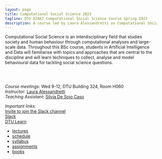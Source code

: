```yaml
---
layout: page
title: Computational Social Science 2023
tagline: DTU 02467 Computational Social Science Course Spring 2023
description: A course led by Laura Alessandretti on Computational Social Science
---
```



Computational Social Science is an interdisciplinary field that studies society and human behaviour through computational analyses and large-scale data.
Throughout this BSc course, students in Artificial Intelligence and Data will familiarise with topics and approaches that are central to the discipline
and will learn techniques to collect, analyse and model behavioural data for tackling social science questions.  


<br/><br/>


*Course meetings*: Wed 9-12, DTU Building 324, Room H060  
*Instructor*: [Laura Alessandretti](https://laura.alessandretti.com)  
*Teaching Assistant*: [Silvia De Sojo Caso](https://orbit.dtu.dk/en/persons/silvia-de-sojo-caso)    

*Important links*:    
[Invite to join the Slack channel](https://join.slack.com/t/dtu-bsq3548/shared_invite/zt-1mcwaquh1-x~SJ8GROoTd1kilHUlw0kg)    
[Slack](https://comsocsci2023.slack.com/)    
[DTU Learn](https://learn.inside.dtu.dk/d2l/home/145262)    


- [lectures](lectures.html)
- [schedule](schedule.html)
- [syllabus](syllabus.html)
- [assignments](assignments.html)
- [books](books.html)
